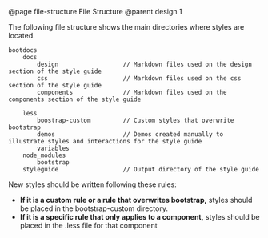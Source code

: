 @page file-structure File Structure
@parent design 1

The following file structure shows the main directories where styles are located.

```
bootdocs
    docs
        design                  // Markdown files used on the design section of the style guide
        css                     // Markdown files used on the css section of the style guide
        components              // Markdown files used on the components section of the style guide

    less
        boostrap-custom         // Custom styles that overwrite bootstrap
        demos                   // Demos created manually to illustrate styles and interactions for the style guide
        variables
    node_modules
        bootstrap
    styleguide                  // Output directory of the style guide
```

New styles should be written following these rules:

- **If it is a custom rule or a rule that overwrites bootstrap,** styles should be placed in the bootstrap-custom directory.
- **If it is a specific rule that only applies to a component,** styles should be placed in the .less file for that component
